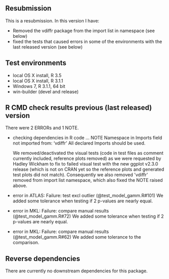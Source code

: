 ## Resubmission
This is a resubmission. In this version I have:

* Removed the vdiffr package from the import list in namespace (see below)
* fixed the tests that caused errors in some of the environments with the last released version (see below)

## Test environments

* local OS X install, R 3.5
* local OS X install, R 3.1.1
* Windows 7, R 3.1.1, 64 bit
* win-builder (devel and release)

## R CMD check results previous (last released) version
There were 2 ERRORs and 1 NOTE.

* checking dependencies in R code ... NOTE
Namespace in Imports field not imported from: ‘vdiffr’
  All declared Imports should be used.
  
  We removed/deactivated the visual tests (code in test files as comment currently included, reference plots removed) as we were requested by Hadley Wickham to fix to failed visual test with the new ggplot v2.3.0 release (which is not on CRAN yet so the reference plots and generated test plots did not match). Consequently we also removed 'vdiffr' removed from import list namespace, which also fixed the NOTE raised above.
  
* error in ATLAS: Failure: test excl outlier (@test_model_gamm.R#101)
  We added some tolerance when testing if 2 p-values are nearly equal.

* error in MKL: Failure: compare manual results (@test_model_gamm.R#72) 
		We added some tolerance when testing if 2 p-values are nearly equal.

* error in MKL: Failure: compare manual results (@test_model_gamm.R#62) 
	 We added some tolerance to the comparison.


## Reverse dependencies

There are currently no downstream dependencies for this package.



